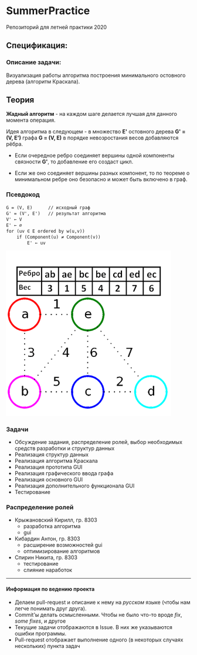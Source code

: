 # SummerPractice

Репозиторий для летней практики 2020

## Спецификация:
### Описание задачи:

Визуализация работы алгоритма построения минимального остовного дерева (алгоритм Краскала).
	
## Теория

__Жадный алгоритм__ - на каждом шаге делается лучшая для данного момента операция.

Идея алгоритма в следующем - в множество __E'__ остовного дерева __G' = (V, E')__ графа __G = (V, E)__ в порядке невозростания весов добавляются рёбра.

- Если очередное ребро соединяет вершины одной компоненты связности __G'__, то добавление его создаст цикл.

- Если же оно соединяет вершины разных компонент, то по теореме о минимальном ребре оно безопасно и может быть включено в граф.

### Псевдокод

```
G = (V, E)      // исходный граф
G' = (V', E')   // результат алгоритма
V' ← V
E' ← ∅
for (uv ∈ E ordered by w(u,v))
	if (Component(u) ≠ Component(v))
        E' ← uv
```


![Жадный алгоритм (Краскала)](./_resources/visual.gif)


### Задачи
+ Обсуждение задания, распределение ролей, выбор необходимых средств разработки и структур данных
+ Реализация структур данных
+ Реализация алгоритма Краскала
+ Реализация прототипа GUI
+ Реализация графического ввода графа
+ Реализация основного GUI
+ Реализация дополнительного функционала GUI
+ Тестирование


### Распределение ролей
* Крыжановский Кирилл, гр. 8303
	+ разработка алгоритма
	+ gui
* Кибардин Антон, гр. 8303
	+ расширение возможностей gui
	+ оптимизирование алгоритмов
* Спирин Никита, гр. 8303
	+ тестирование
	+ слияние наработок

***


#### Информация по ведению проекта
* Делаем pull-request и описание к нему на _русском_ языке (чтобы нам легче понимать друг друга). 
* Commit'ы делать осмысленными. Чтобы не было что-то вроде _fix_, _some fixes_, и другое
* Текущие задачи отображаются в Issue. В них же указываются ошибки программы.
* Pull-request отображает выполнение одного (в некоторых случаях нескольких) пункта задач 


